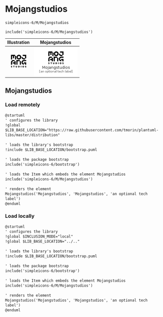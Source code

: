 # Mojangstudios


```text
simpleicons-6/M/Mojangstudios
```

```text
include('simpleicons-6/M/Mojangstudios')
```



| Illustration | Mojangstudios |
| :---: | :---: |
| ![illustration for Illustration](../../simpleicons-6/M/Mojangstudios.png) | ![illustration for Mojangstudios](../../simpleicons-6/M/Mojangstudios.Local.png) |




## Mojangstudios

### Load remotely
```plantuml
@startuml
' configures the library
!global $LIB_BASE_LOCATION="https://raw.githubusercontent.com/tmorin/plantuml-libs/master/distribution"

' loads the library's bootstrap
!include $LIB_BASE_LOCATION/bootstrap.puml

' loads the package bootstrap
include('simpleicons-6/bootstrap')

' loads the Item which embeds the element Mojangstudios
include('simpleicons-6/M/Mojangstudios')

' renders the element
Mojangstudios('Mojangstudios', 'Mojangstudios', 'an optional tech label')
@enduml
```

### Load locally
```plantuml
@startuml
' configures the library
!global $INCLUSION_MODE="local"
!global $LIB_BASE_LOCATION="../.."

' loads the library's bootstrap
!include $LIB_BASE_LOCATION/bootstrap.puml

' loads the package bootstrap
include('simpleicons-6/bootstrap')

' loads the Item which embeds the element Mojangstudios
include('simpleicons-6/M/Mojangstudios')

' renders the element
Mojangstudios('Mojangstudios', 'Mojangstudios', 'an optional tech label')
@enduml
```

